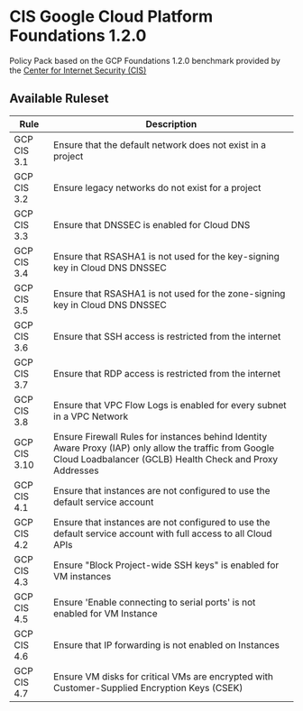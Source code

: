 # CIS Google Cloud Platform Foundations 1.2.0

Policy Pack based on the GCP Foundations 1.2.0 benchmark provided by the [Center for Internet Security (CIS)](https://www.cisecurity.org/benchmark/google_cloud_computing_platform/)

## Available Ruleset

| Rule        | Description                                                                  |
| ----------- | ---------------------------------------------------------------------------- |
| GCP CIS 3.1 | Ensure that the default network does not exist in a project                  |
| GCP CIS 3.2 | Ensure legacy networks do not exist for a project                            |
| GCP CIS 3.3 | Ensure that DNSSEC is enabled for Cloud DNS                                  |
| GCP CIS 3.4 | Ensure that RSASHA1 is not used for the key-signing key in Cloud DNS DNSSEC  |
| GCP CIS 3.5 | Ensure that RSASHA1 is not used for the zone-signing key in Cloud DNS DNSSEC |
| GCP CIS 3.6 | Ensure that SSH access is restricted from the internet                       |
| GCP CIS 3.7 | Ensure that RDP access is restricted from the internet                       |
| GCP CIS 3.8 | Ensure that VPC Flow Logs is enabled for every subnet in a VPC Network       |
| GCP CIS 3.10 | Ensure Firewall Rules for instances behind Identity Aware Proxy (IAP) only allow the traffic from Google Cloud Loadbalancer (GCLB) Health Check and Proxy Addresses |
| GCP CIS 4.1  | Ensure that instances are not configured to use the default service account                                                                                         |
| GCP CIS 4.2  | Ensure that instances are not configured to use the default service account with full access to all Cloud APIs                                                      |
| GCP CIS 4.3  | Ensure "Block Project-wide SSH keys" is enabled for VM instances                                                                                                    |
| GCP CIS 4.5  | Ensure 'Enable connecting to serial ports' is not enabled for VM Instance                                                                                           |
| GCP CIS 4.6  | Ensure that IP forwarding is not enabled on Instances                                                                                                               |
| GCP CIS 4.7  | Ensure VM disks for critical VMs are encrypted with Customer-Supplied Encryption Keys (CSEK)                                                                        |
